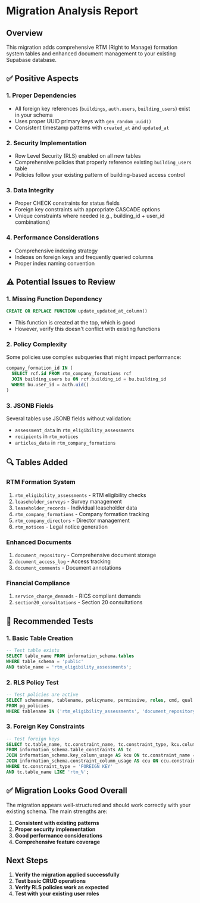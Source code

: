 # Migration Analysis Report

## Overview
This migration adds comprehensive RTM (Right to Manage) formation system tables and enhanced document management to your existing Supabase database.

## ✅ Positive Aspects

### 1. **Proper Dependencies**
- All foreign key references (`buildings`, `auth.users`, `building_users`) exist in your schema
- Uses proper UUID primary keys with `gen_random_uuid()`
- Consistent timestamp patterns with `created_at` and `updated_at`

### 2. **Security Implementation**
- Row Level Security (RLS) enabled on all new tables
- Comprehensive policies that properly reference existing `building_users` table
- Policies follow your existing pattern of building-based access control

### 3. **Data Integrity**
- Proper CHECK constraints for status fields
- Foreign key constraints with appropriate CASCADE options
- Unique constraints where needed (e.g., building_id + user_id combinations)

### 4. **Performance Considerations**
- Comprehensive indexing strategy
- Indexes on foreign keys and frequently queried columns
- Proper index naming convention

## ⚠️ Potential Issues to Review

### 1. **Missing Function Dependency**
```sql
CREATE OR REPLACE FUNCTION update_updated_at_column()
```
- This function is created at the top, which is good
- However, verify this doesn't conflict with existing functions

### 2. **Policy Complexity**
Some policies use complex subqueries that might impact performance:
```sql
company_formation_id IN (
  SELECT rcf.id FROM rtm_company_formations rcf
  JOIN building_users bu ON rcf.building_id = bu.building_id
  WHERE bu.user_id = auth.uid()
)
```

### 3. **JSONB Fields**
Several tables use JSONB fields without validation:
- `assessment_data` in `rtm_eligibility_assessments`
- `recipients` in `rtm_notices`
- `articles_data` in `rtm_company_formations`

## 🔍 Tables Added

### RTM Formation System
1. `rtm_eligibility_assessments` - RTM eligibility checks
2. `leaseholder_surveys` - Survey management
3. `leaseholder_records` - Individual leaseholder data
4. `rtm_company_formations` - Company formation tracking
5. `rtm_company_directors` - Director management
6. `rtm_notices` - Legal notice generation

### Enhanced Documents
1. `document_repository` - Comprehensive document storage
2. `document_access_log` - Access tracking
3. `document_comments` - Document annotations

### Financial Compliance
1. `service_charge_demands` - RICS compliant demands
2. `section20_consultations` - Section 20 consultations

## 🧪 Recommended Tests

### 1. **Basic Table Creation**
```sql
-- Test table exists
SELECT table_name FROM information_schema.tables 
WHERE table_schema = 'public' 
AND table_name = 'rtm_eligibility_assessments';
```

### 2. **RLS Policy Test**
```sql
-- Test policies are active
SELECT schemaname, tablename, policyname, permissive, roles, cmd, qual 
FROM pg_policies 
WHERE tablename IN ('rtm_eligibility_assessments', 'document_repository');
```

### 3. **Foreign Key Constraints**
```sql
-- Test foreign keys
SELECT tc.table_name, tc.constraint_name, tc.constraint_type, kcu.column_name, ccu.table_name AS foreign_table_name
FROM information_schema.table_constraints AS tc 
JOIN information_schema.key_column_usage AS kcu ON tc.constraint_name = kcu.constraint_name
JOIN information_schema.constraint_column_usage AS ccu ON ccu.constraint_name = tc.constraint_name
WHERE tc.constraint_type = 'FOREIGN KEY' 
AND tc.table_name LIKE 'rtm_%';
```

## ✅ Migration Looks Good Overall

The migration appears well-structured and should work correctly with your existing schema. The main strengths are:

1. **Consistent with existing patterns**
2. **Proper security implementation**
3. **Good performance considerations**
4. **Comprehensive feature coverage**

## Next Steps

1. **Verify the migration applied successfully**
2. **Test basic CRUD operations**
3. **Verify RLS policies work as expected**
4. **Test with your existing user roles**
